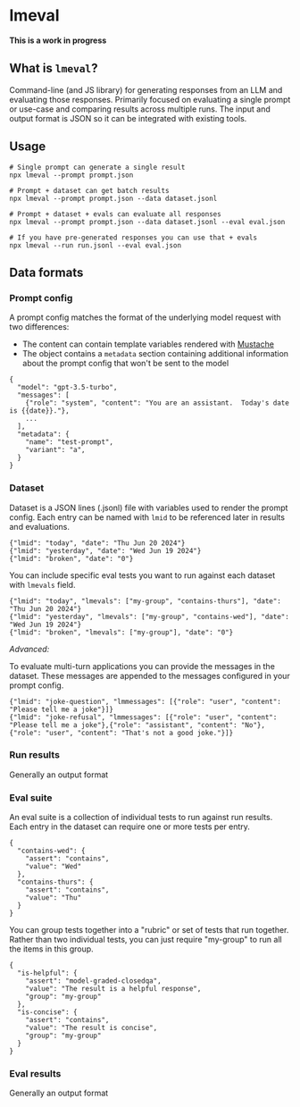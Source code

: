 # lmeval

**This is a work in progress**

## What is `lmeval`?

Command-line (and JS library) for generating responses from an LLM and evaluating those responses. Primarily focused on evaluating a single prompt or use-case and comparing results across multiple runs. The input and output format is JSON so it can be integrated with existing tools.  

## Usage

```
# Single prompt can generate a single result
npx lmeval --prompt prompt.json

# Prompt + dataset can get batch results
npx lmeval --prompt prompt.json --data dataset.jsonl

# Prompt + dataset + evals can evaluate all responses
npx lmeval --prompt prompt.json --data dataset.jsonl --eval eval.json

# If you have pre-generated responses you can use that + evals
npx lmeval --run run.jsonl --eval eval.json
```
## Data formats

### Prompt config

A prompt config matches the format of the underlying model request with two differences:
* The content can contain template variables rendered with [Mustache](https://mustache.github.io)
* The object contains a `metadata` section containing additional information about the prompt config that won't be sent to the model



```
{
  "model": "gpt-3.5-turbo",
  "messages": [
    {"role": "system", "content": "You are an assistant.  Today's date is {{date}}."},
    ...
  ],
  "metadata": {
    "name": "test-prompt",
    "variant": "a",
  }
}
```

### Dataset

Dataset is a JSON lines (.jsonl) file with variables used to render the prompt config. Each entry can be named with `lmid` to be referenced later in results and evaluations.

```
{"lmid": "today", "date": "Thu Jun 20 2024"}
{"lmid": "yesterday", "date": "Wed Jun 19 2024"}
{"lmid": "broken", "date": "0"}
```

You can include specific eval tests you want to run against each dataset with `lmevals` field.

```
{"lmid": "today", "lmevals": ["my-group", "contains-thurs"], "date": "Thu Jun 20 2024"}
{"lmid": "yesterday", "lmevals": ["my-group", "contains-wed"], "date": "Wed Jun 19 2024"}
{"lmid": "broken", "lmevals": ["my-group"], "date": "0"}
```

*Advanced:*

To evaluate multi-turn applications you can provide the messages in the dataset.  These messages are appended to the messages configured in your prompt config.  

```
{"lmid": "joke-question", "lmmessages": [{"role": "user", "content": "Please tell me a joke"}]}
{"lmid": "joke-refusal", "lmmessages": [{"role": "user", "content": "Please tell me a joke"},{"role": "assistant", "content": "No"},{"role": "user", "content": "That's not a good joke."}]}
```

### Run results

Generally an output format 

### Eval suite

An eval suite is a collection of individual tests to run against run results. Each entry in the dataset can require one or more tests per entry.

```
{
  "contains-wed": {
    "assert": "contains",
    "value": "Wed"
  },
  "contains-thurs": {
    "assert": "contains",
    "value": "Thu"
  }
}
```

You can group tests together into a "rubric" or set of tests that run together.  Rather than two individual tests, you can just require "my-group" to run all the items in this group.

```
{
  "is-helpful": {
    "assert": "model-graded-closedqa",
    "value": "The result is a helpful response",
    "group": "my-group"
  },
  "is-concise": {
    "assert": "contains",
    "value": "The result is concise",
    "group": "my-group"
  }
}
```

### Eval results

Generally an output format 
